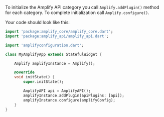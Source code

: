 To initialize the Amplify API category you call `Amplify.addPlugin()` method for each category. To complete initialization call `Amplify.configure()`.

Your code should look like this:

```dart
import 'package:amplify_core/amplify_core.dart';
import 'package:amplify_api/amplify_api.dart';

import 'amplifyconfiguration.dart';

class MyAmplifyApp extends StatefulWidget {

    Amplify amplifyInstance = Amplify();

    @override
    void initState() {
        super.initState();

        AmplifyAPI api = AmplifyAPI();
        amplifyInstance.addPlugin(apiPlugins: [api]);
        amplifyInstance.configure(amplifyConfig);
    }
}
```